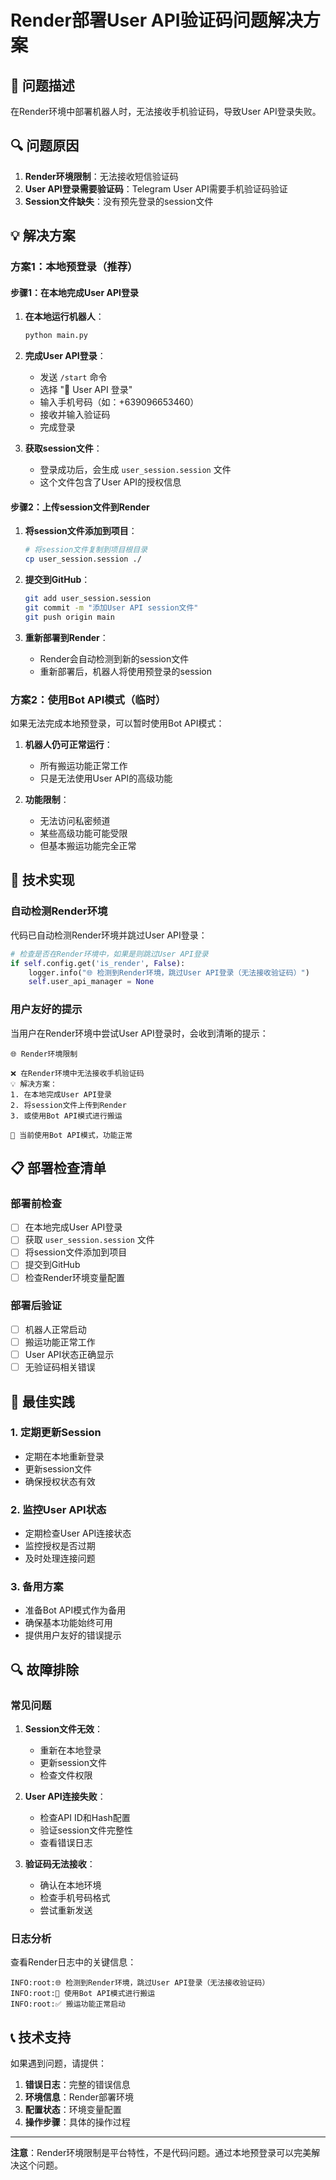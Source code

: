 # Render部署User API验证码问题解决方案

## 🚨 问题描述

在Render环境中部署机器人时，无法接收手机验证码，导致User API登录失败。

## 🔍 问题原因

1. **Render环境限制**：无法接收短信验证码
2. **User API登录需要验证码**：Telegram User API需要手机验证码验证
3. **Session文件缺失**：没有预先登录的session文件

## 💡 解决方案

### 方案1：本地预登录（推荐）

#### 步骤1：在本地完成User API登录

1. **在本地运行机器人**：
   ```bash
   python main.py
   ```

2. **完成User API登录**：
   - 发送 `/start` 命令
   - 选择 "🔑 User API 登录"
   - 输入手机号码（如：+639096653460）
   - 接收并输入验证码
   - 完成登录

3. **获取session文件**：
   - 登录成功后，会生成 `user_session.session` 文件
   - 这个文件包含了User API的授权信息

#### 步骤2：上传session文件到Render

1. **将session文件添加到项目**：
   ```bash
   # 将session文件复制到项目根目录
   cp user_session.session ./
   ```

2. **提交到GitHub**：
   ```bash
   git add user_session.session
   git commit -m "添加User API session文件"
   git push origin main
   ```

3. **重新部署到Render**：
   - Render会自动检测到新的session文件
   - 重新部署后，机器人将使用预登录的session

### 方案2：使用Bot API模式（临时）

如果无法完成本地预登录，可以暂时使用Bot API模式：

1. **机器人仍可正常运行**：
   - 所有搬运功能正常工作
   - 只是无法使用User API的高级功能

2. **功能限制**：
   - 无法访问私密频道
   - 某些高级功能可能受限
   - 但基本搬运功能完全正常

## 🔧 技术实现

### 自动检测Render环境

代码已自动检测Render环境并跳过User API登录：

```python
# 检查是否在Render环境中，如果是则跳过User API登录
if self.config.get('is_render', False):
    logger.info("🌐 检测到Render环境，跳过User API登录（无法接收验证码）")
    self.user_api_manager = None
```

### 用户友好的提示

当用户在Render环境中尝试User API登录时，会收到清晰的提示：

```
🌐 Render环境限制

❌ 在Render环境中无法接收手机验证码
💡 解决方案：
1. 在本地完成User API登录
2. 将session文件上传到Render
3. 或使用Bot API模式进行搬运

🔧 当前使用Bot API模式，功能正常
```

## 📋 部署检查清单

### 部署前检查

- [ ] 在本地完成User API登录
- [ ] 获取 `user_session.session` 文件
- [ ] 将session文件添加到项目
- [ ] 提交到GitHub
- [ ] 检查Render环境变量配置

### 部署后验证

- [ ] 机器人正常启动
- [ ] 搬运功能正常工作
- [ ] User API状态正确显示
- [ ] 无验证码相关错误

## 🚀 最佳实践

### 1. 定期更新Session

- 定期在本地重新登录
- 更新session文件
- 确保授权状态有效

### 2. 监控User API状态

- 定期检查User API连接状态
- 监控授权是否过期
- 及时处理连接问题

### 3. 备用方案

- 准备Bot API模式作为备用
- 确保基本功能始终可用
- 提供用户友好的错误提示

## 🔍 故障排除

### 常见问题

1. **Session文件无效**：
   - 重新在本地登录
   - 更新session文件
   - 检查文件权限

2. **User API连接失败**：
   - 检查API ID和Hash配置
   - 验证session文件完整性
   - 查看错误日志

3. **验证码无法接收**：
   - 确认在本地环境
   - 检查手机号码格式
   - 尝试重新发送

### 日志分析

查看Render日志中的关键信息：

```
INFO:root:🌐 检测到Render环境，跳过User API登录（无法接收验证码）
INFO:root:🔧 使用Bot API模式进行搬运
INFO:root:✅ 搬运功能正常启动
```

## 📞 技术支持

如果遇到问题，请提供：

1. **错误日志**：完整的错误信息
2. **环境信息**：Render部署环境
3. **配置状态**：环境变量配置
4. **操作步骤**：具体的操作过程

---

**注意**：Render环境限制是平台特性，不是代码问题。通过本地预登录可以完美解决这个问题。
